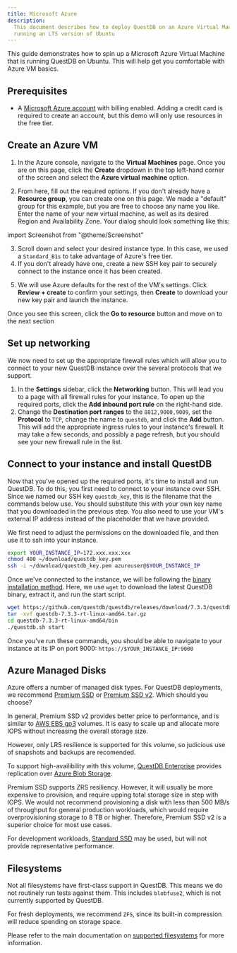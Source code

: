```yaml
---
title: Microsoft Azure
description:
  This document describes how to deploy QuestDB on an Azure Virtual Machine
  running an LTS version of Ubuntu
---
```


This guide demonstrates how to spin up a Microsoft Azure Virtual Machine that is
running QuestDB on Ubuntu. This will help get you comfortable with Azure VM
basics.

## Prerequisites

- A [Microsoft Azure account](https://azure.microsoft.com/) with billing
  enabled. Adding a credit card is required to create an account, but this demo
  will only use resources in the free tier.

## Create an Azure VM

1. In the Azure console, navigate to the **Virtual Machines** page. Once you are
   on this page, click the **Create** dropdown in the top left-hand corner of
   the screen and select the **Azure virtual machine** option.

2. From here, fill out the required options. If you don't already have a
   **Resource group**, you can create one on this page. We made a "default"
   group for this example, but you are free to choose any name you like. Enter
   the name of your new virtual machine, as well as its desired Region and
   Availability Zone. Your dialog should look something like this:

import Screenshot from "@theme/Screenshot"

<Screenshot
  alt="The Create Instance dialog on Microsoft Azure"
  height={598}
  src="images/guides/microsoft-azure-ubuntu/create-vm.webp"
  width={650}
/>

3. Scroll down and select your desired instance type. In this case, we used a
   `Standard_B1s` to take advantage of Azure's free tier.
4. If you don't already have one, create a new SSH key pair to securely connect
   to the instance once it has been created.

<Screenshot
  alt="The Create Instance dialog on Microsoft Azure, continued"
  height={598}
  src="images/guides/microsoft-azure-ubuntu/ssh-setup.webp"
  width={650}
/>

5. We will use Azure defaults for the rest of the VM's settings. Click
   **Review + create** to confirm your settings, then **Create** to download
   your new key pair and launch the instance.

<Screenshot
  alt="Deployment Complete"
  height={598}
  src="images/guides/microsoft-azure-ubuntu/deployment-complete.webp"
  width={650}
/>

Once you see this screen, click the **Go to resource** button and move on to the
next section

## Set up networking

We now need to set up the appropriate firewall rules which will allow you to
connect to your new QuestDB instance over the several protocols that we support.

1. In the **Settings** sidebar, click the **Networking** button. This will lead
   you to a page with all firewall rules for your instance. To open up the
   required ports, click the **Add inbound port rule** on the right-hand side.
2. Change the **Destination port ranges** to the `8812,9000,9009`, set the
   **Protocol** to `TCP`, change the name to `questdb`, and click the **Add**
   button. This will add the appropriate ingress rules to your instance's
   firewall. It may take a few seconds, and possibly a page refresh, but you
   should see your new firewall rule in the list.

<Screenshot
  alt="Firewall rules for your Azure VM"
  height={598}
  src="images/guides/microsoft-azure-ubuntu/firewall-rules.webp"
  width={650}
/>

## Connect to your instance and install QuestDB

Now that you've opened up the required ports, it's time to install and run
QuestDB. To do this, you first need to connect to your instance over SSH. Since
we named our SSH key `questdb_key`, this is the filename that the commands below
use. You should substitute this with your own key name that you downloaded in
the previous step. You also need to use your VM's external IP address instead of
the placeholder that we have provided.

We first need to adjust the permissions on the downloaded file, and then use it
to ssh into your instance.

```bash
export YOUR_INSTANCE_IP=172.xxx.xxx.xxx
chmod 400 ~/download/questdb_key.pem
ssh -i ~/download/questdb_key.pem azureuser@$YOUR_INSTANCE_IP
```

Once we've connected to the instance, we will be following the
[binary installation method](/download/). Here, we use `wget`
to download the latest QuestDB binary, extract it, and run the start script.

```bash
wget https://github.com/questdb/questdb/releases/download/7.3.3/questdb-7.3.3-rt-linux-amd64.tar.gz
tar -xvf questdb-7.3.3-rt-linux-amd64.tar.gz
cd questdb-7.3.3-rt-linux-amd64/bin
./questdb.sh start
```

Once you've run these commands, you should be able to navigate to your instance
at its IP on port 9000: `https://$YOUR_INSTANCE_IP:9000`

<Screenshot
  alt="Firewall rules for your Azure VM"
  height={598}
  src="images/guides/microsoft-azure-ubuntu/web-console.webp"
  width={650}
/>

## Azure Managed Disks

Azure offers a number of managed disk types. For QuestDB deployments, we recommend [Premium SSD](https://learn.microsoft.com/en-us/azure/virtual-machines/disks-types#premium-ssds) or [Premium SSD v2](https://learn.microsoft.com/en-us/azure/virtual-machines/disks-types#premium-ssd-v2). Which should you choose?

In general, Premium SSD v2 provides better price to performance, and is similar to [AWS EBS gp3](https://aws.amazon.com/ebs/general-purpose/) volumes. It is easy to scale up and allocate more IOPS without increasing the overall storage size.

However, only LRS resilience is supported for this volume, so judicious use of snapshots and backups are recomended.

To support high-availibility with this volume, [QuestDB Enterprise](/enterprise/) provides replication over [Azure Blob Storage](https://azure.microsoft.com/en-gb/products/storage/blobs).

Premium SSD supports ZRS resiliency. However, it will usually be more expensive to provision, and require upping total storage size in step with IOPS. We would not recommend provisioning a disk with less than 500 MB/s of throughput for general production workloads, which would require overprovisioning storage to 8 TB or higher. Therefore, Premium SSD v2 is a superior choice for most use cases.

For development workloads, [Standard SSD](https://learn.microsoft.com/en-us/azure/virtual-machines/disks-types#standard-ssds) may be used, but will not provide representative performance.

## Filesystems

Not all filesystems have first-class support in QuestDB. This means we do not routinely run tests against them. This includes `blobfuse2`, which is not currently supported by QuestDB.

For fresh deployments, we recommend `ZFS`, since its built-in compression will reduce spending on storage space.

Please refer to the main documentation on [supported filesystems](/docs/deployment/capacity-planning/#supported-filesystems) for more information.
